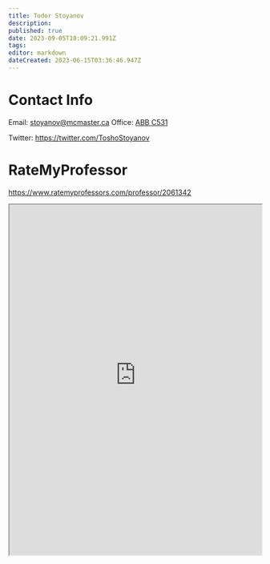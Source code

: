 ```yaml
---
title: Todor Stoyanov
description: 
published: true
date: 2023-09-05T18:09:21.991Z
tags: 
editor: markdown
dateCreated: 2023-06-15T03:36:46.947Z
---
```


# Contact Info
Email: stoyanov@mcmaster.ca
Office: [ABB C531](https://goo.gl/maps/B5wVpSDYF9tgMmeM9)

Twitter: https://twitter.com/ToshoStoyanov

# RateMyProfessor
https://www.ratemyprofessors.com/professor/2061342
<iframe src="https://www.ratemyprofessors.com/professor/2833004" title="RateMyProfessors" width=100% height=700px />